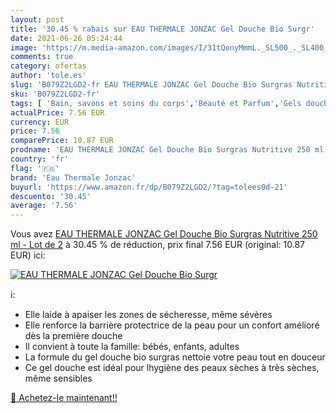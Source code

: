 ```yaml
---
layout: post
title: '30.45 % rabais sur EAU THERMALE JONZAC Gel Douche Bio Surgr'
date: 2021-06-26 05:24:44
image: 'https://m.media-amazon.com/images/I/31tQonyMmmL._SL500_._SL400_.jpg'
comments: true
category: ofertas
author: 'tole.es'
slug: 'B079Z2LGD2-fr EAU THERMALE JONZAC Gel Douche Bio Surgras Nutritive 250...'
sku: 'B079Z2LGD2-fr'
tags: [ 'Bain, savons et soins du corps','Beauté et Parfum','Gels douche','Savons et gels douche','eau thermale jonzac', ]
actualPrice: 7.56 EUR
currency: EUR
price: 7.56
comparePrice: 10.87 EUR
prodname: 'EAU THERMALE JONZAC Gel Douche Bio Surgras Nutritive 250 ml - Lot de 2'
country: 'fr'
flag: '🇫🇷'
brand: 'Eau Thermale Jonzac'
buyurl: 'https://www.amazon.fr/dp/B079Z2LGD2/?tag=tolees0d-21'
descuento: '30.45'
average: '7.56'
---
```


Vous avez [EAU THERMALE JONZAC Gel Douche Bio Surgras Nutritive 250 ml - Lot de 2](https://www.amazon.fr/dp/B079Z2LGD2/?tag=tolees0d-21)  à  30.45 % de réduction, prix final  7.56 EUR (original: 10.87 EUR) ici:

[![EAU THERMALE JONZAC Gel Douche Bio Surgr](https://m.media-amazon.com/images/I/31tQonyMmmL._SL500_._SL400_.jpg)](https://www.amazon.fr/dp/B079Z2LGD2/?tag=tolees0d-21)

ℹ️:

- Elle laide à apaiser les zones de sécheresse, même sévères
- Elle renforce la barrière protectrice de la peau pour un confort amélioré dès la première douche
- Il convient à toute la famille: bébés, enfants, adultes
- La formule du gel douche bio surgras nettoie votre peau tout en douceur
- Ce gel douche est idéal pour lhygiène des peaux sèches à très sèches, même sensibles

[🛒 Achetez-le maintenant!!](https://www.amazon.fr/dp/B079Z2LGD2/?tag=tolees0d-21)
